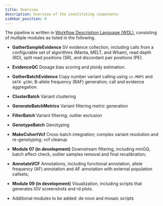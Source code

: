 ```yaml
---
title: Overview
description: Overview of the constituting components
sidebar_position: 0
---
```


The pipeline is written in [Workflow Description Language (WDL)](https://openwdl.org),
consisting of multiple modules as listed in the following. 

- **GatherSampleEvidence** SV evidence collection, including calls from a configurable set of 
  algorithms (Manta, MELT, and Wham), read depth (RD), split read positions (SR), 
  and discordant pair positions (PE).

- **EvidenceQC** Dosage bias scoring and ploidy estimation.

- **GatherBatchEvidence** Copy number variant calling using 
  `cn.MOPS` and `GATK gCNV`; B-allele frequency (BAF) generation; 
   call and evidence aggregation.

- **ClusterBatch** Variant clustering

- **GenerateBatchMetrics** Variant filtering metric generation

- **FilterBatch** Variant filtering; outlier exclusion

- **GenotypeBatch** Genotyping

- **MakeCohortVcf** Cross-batch integration; complex variant resolution and re-genotyping; vcf cleanup

- **Module 07 (in development)** Downstream filtering, including minGQ, batch effect check, 
  outlier samples removal and final recalibration;

- **AnnotateVCF** Annotations, including functional annotation, 
  allele frequency (AF) annotation and AF annotation with external population callsets;

- **Module 09 (in development)** Visualization, including scripts that generates IGV screenshots and rd plots.

- Additional modules to be added: de novo and mosaic scripts
